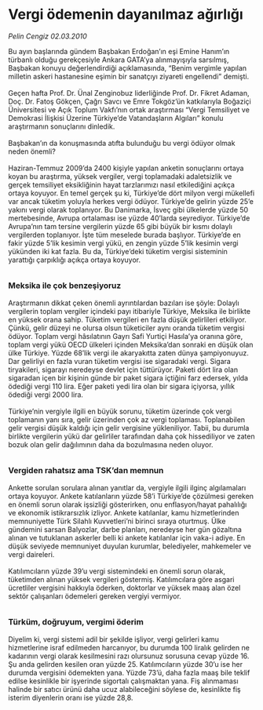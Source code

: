 # Vergi ödemenin dayanılmaz ağırlığı

*Pelin Cengiz 02.03.2010*

<div class="taraf_structure_2col_1zq">
<div class="margen_n">



 <p>Bu ayın başlarında gündem Başbakan Erdoğan’ın eşi Emine Hanım’ın türbanlı olduğu gerekçesiyle Ankara GATA’ya alınmayışıyla sarsılmış, Başbakan konuyu değerlendirdiği açıklamasında, “Benim vergimle yapılan milletin askeri hastanesine eşimin bir sanatçıyı ziyareti engellendi” demişti. <br/><br/>Geçen hafta Prof. Dr. Ünal Zenginobuz liderliğinde Prof. Dr. Fikret Adaman, Doç. Dr. Fatoş Gökçen, Çağrı Savcı ve Emre Tokgöz’ün katkılarıyla Boğaziçi Üniversitesi ve Açık Toplum Vakfı’nın ortak araştırması “Vergi Temsiliyet ve Demokrasi İlişkisi Üzerine Türkiye’de Vatandaşların Algıları” konulu araştırmanın sonuçlarını dinledik. <br/><br/>Başbakan’ın da konuşmasında atıfta bulunduğu bu vergi ödüyor olmak neden önemli? <br/><br/>Haziran-Temmuz 2009’da 2400 kişiyle yapılan anketin sonuçlarını ortaya koyan bu araştırma, yüksek vergiler, vergi toplamadaki adaletsizlik ve gerçek temsiliyet eksikliğinin hayat tarzlarımızı nasıl etkilediğini açıkça ortaya koyuyor. En temel gerçek şu ki, Türkiye’de dört milyon vergi mükellefi var ancak tüketim yoluyla herkes vergi ödüyor. Türkiye’de gelirin yüzde 25’e yakını vergi olarak toplanıyor. Bu Danimarka, İsveç gibi ülkelerde yüzde 50 mertebesinde, Avrupa ortalaması ise yüzde 40’larda seyrediyor. Türkiye’de Avrupa’nın tam tersine vergilerin yüzde 65 gibi büyük bir kısmı dolaylı vergilerden toplanıyor. İşte tüm meselede burada başlıyor. Türkiye’de en fakir yüzde 5’lik kesimin vergi yükü, en zengin yüzde 5’lik kesimin vergi yükünden iki kat fazla. Bu da, Türkiye’deki tüketim vergisi sisteminin yarattığı çarpıklığı açıkça ortaya koyuyor. <b><br/><br/><br/><font size="3">Meksika ile çok benzeşiyoruz</font></b> <br/><br/>Araştırmanın dikkat çeken önemli ayrıntılardan bazıları ise şöyle: Dolaylı vergilerin toplam vergiler içindeki payı itibariyle Türkiye, Meksika ile birlikte en yüksek orana sahip. Tüketim vergileri en fazla düşük gelirlileri etkiliyor. Çünkü, gelir düzeyi ne olursa olsun tüketiciler aynı oranda tüketim vergisi ödüyor. Toplam vergi hâsılatının Gayrı Safi Yurtiçi Hasıla’ya oranına göre, toplam vergi yükü OECD ülkeleri içinden Meksika’dan sonraki en düşük olan ülke Türkiye. Yüzde 68’lik vergi ile akaryakıtta zaten dünya şampiyonuyuz. Dar gelirliyi en fazla vuran tüketim vergisi ise sigaradaki vergi. Sigara tiryakileri, sigarayı neredeyse devlet için tüttürüyor. Paketi dört lira olan sigaradan içen bir kişinin günde bir paket sigara içtiğini farz edersek, yılda ödediği vergi 110 lira. Eğer paketi yedi lira olan bir sigara içiyorsa, yıllık ödediği vergi 2000 lira. <br/><br/>Türkiye’nin vergiyle ilgili en büyük sorunu, tüketim üzerinde çok vergi toplamanın yanı sıra, gelir üzerinden çok az vergi toplaması. Toplanabilen gelir vergisi düşük kaldığı için gelir vergisine yükleniliyor. Tabii, bu durumla birlikte vergilerin yükü dar gelirliler tarafından daha çok hissediliyor ve zaten bozuk olan gelir dağılımının daha da bozulmasına neden oluyor. <b><br/><br/><br/><font size="3">Vergiden rahatsız ama TSK’dan memnun</font></b> <br/><br/>Ankette sorulan sorulara alınan yanıtlar da, vergiyle ilgili ilginç algılamaları ortaya koyuyor. Ankete katılanların yüzde 58’i Türkiye’de çözülmesi gereken en önemli sorun olarak işsizliği gösterirken, onu enflasyon/hayat pahalılığı ve ekonomik istikrarsızlık izliyor. Ankete katılanlar, kamu hizmetlerinden memnuniyette Türk Silahlı Kuvvetleri’ni birinci sıraya oturtmuş. Ülke gündemini sarsan Balyozlar, darbe planları, neredeyse her gün gözaltına alınan ve tutuklanan askerler belli ki ankete katılanlar için vaka-i adiye. En düşük seviyede memnuniyet duyulan kurumlar, belediyeler, mahkemeler ve vergi daireleri. <br/><br/>Katılımcıların yüzde 39’u vergi sistemindeki en önemli sorun olarak, tüketimden alınan yüksek vergileri göstermiş. Katılımcılara göre asgari ücretliler vergisini hakkıyla öderken, doktorlar ve yüksek maaş alan özel sektör çalışanları ödemeleri gereken vergiyi vermiyor. <b><br/><br/><br/><font size="3">Türküm, doğruyum, vergimi öderim</font></b> <br/><br/>Diyelim ki, vergi sistemi adil bir şekilde işliyor, vergi gelirleri kamu hizmetlerine israf edilmeden harcanıyor, bu durumda 100 liralık gelirden ne kadarının vergi olarak kesilmesini razı olursunuz sorusuna cevap yüzde 16. Şu anda gelirden kesilen oran yüzde 25. Katılımcıların yüzde 30’u ise her durumda vergisini ödemekten yana. Yüzde 73’ü, daha fazla maaş bile teklif edilse kesinlikle bir işyerinde sigortalı çalışmaktan yana. Fiş alınmaması halinde bir satıcı ürünü daha ucuz alabileceğini söylese de, kesinlikte fiş isterim diyenlerin oranı ise yüzde 28,8.</p>
<br/>
<br/>
<br/>



<br/>


<div id="taraf_not">
</div>

</div>


</div>
